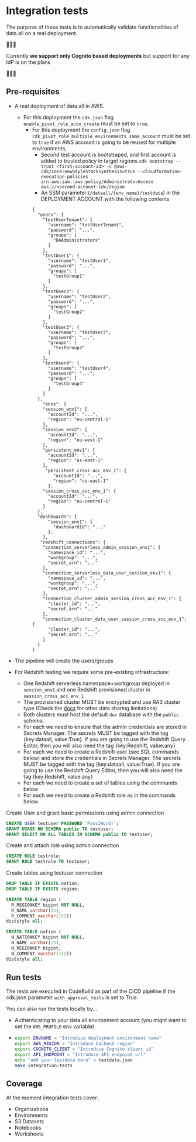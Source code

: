 # Integration tests

The purpose of these tests is to automatically validate functionalities of data.all on a real deployment.

🚨🚨🚨

Currently **we support only Cognito based deployments** but support for any IdP is on the plans

🚨🚨🚨

## Pre-requisites

- A real deployment of data.all in AWS. 
     - For this deployment the `cdk.json` flag `enable_pivot_role_auto_create` must be set to `true`.
       - For this deployment the `config.json` flag `cdk_pivot_role_multiple_environments_same_account` must be set to `true` if an AWS account is going to be reused for multiple environments,
         - Second test account is bootstraped, and first account is added to trusted policy in target regions
          ```cdk bootstrap --trust <first-account-id> -c @aws-cdk/core:newStyleStackSynthesis=true --cloudformation-execution-policies arn:aws:iam::aws:policy/AdministratorAccess aws://<second-account-id>/region```
         - An SSM parameter (`/dataall/{env_name}/testdata`) in the DEPLOYMENT ACCOUNT with the following contents
          ```
          {
            "users": {
              "testUserTenant": {
                "username": "testUserTenant",
                "password": "...",
                "groups": [
                  "DAAdministrators"
                ]
              },
              "testUser1": {
                "username": "testUser1",
                "password": "...",
                "groups": [
                  "testGroup1"
                ]
              },
              "testUser2": {
                "username": "testUser2",
                "password": "...",
                "groups": [
                  "testGroup2"
                ]
              },
              "testUser3": {
                "username": "testUser3",
                "password": "...",
                "groups": [
                  "testGroup3"
                ]
              },
              "testUser4": {
                "username": "testUser4",
                "password": "...",
                "groups": [
                  "testGroup4"
                ]
              }
            },
              "envs": {
              "session_env1": {
                "accountId": "...",
                "region": "eu-central-1"
              },
              "session_env2": {
                "accountId": "...",
                "region": "eu-west-1"
              },
              "persistent_env1": {
                "accountId": "...",
                "region": "us-east-1"
              },
               "persistent_cross_acc_env_1": {
                  "accountId": "...",
                  "region": "us-east-1"
                },
              "session_cross_acc_env_1": {
                "accountId": "...",
                "region": "eu-central-1"
              }
            },
            "dashboards": {
                "session_env1": {
                  "dashboardId": "..."
                },
              },
             "redshift_connections": {
              "connection_serverless_admin_session_env1": {
                "namespace_id": "...",
                "workgroup": "...",
                "secret_arn": "..."
              },
              "connection_serverless_data_user_session_env1": {
                "namespace_id": "...",
                "workgroup": "...",
                "secret_arn": "..."
              },
              "connection_cluster_admin_session_cross_acc_env_1": {
                "cluster_id": "...",
                "secret_arn": "..."
              },
              "connection_cluster_data_user_session_cross_acc_env_1": {
                "cluster_id": "...",
                "secret_arn": "..."
              }
            }
          }
          ```

- The pipeline will create the users/groups
- For Redshift testing we require some pre-existing infrastructure:
  - One Redshift serverless namespace+workgroup deployed in `session_env1` and one Redshift provisioned cluster in `session_cross_acc_env_1` 
  - The provisioned cluster MUST be encrypted and use RA3 cluster type (Check the [docs](https://docs.aws.amazon.com/redshift/latest/dg/datashare-overview.html) for other data sharing limitations)
  - Both clusters must host the default `dev` database with the `public` schema.
  - For each we need to ensure that the admin credentials are stored in Secrets Manager. The secrets MUST be tagged with the tag {key:dataall, value:True}. If you are going to use the Redshift Query Editor, then you will also need the tag {key:Redshift, value:any}
  - For each we need to create a Redshift user (see SQL commands below) and store the credentials in Secrets Manager. The secrets MUST be tagged with the tag {key:dataall, value:True}. If you are going to use the Redshift Query Editor, then you will also need the tag {key:Redshift, value:any}
  - For each we need to create a set of tables using the commands below
  - For each we need to create a Redshift role as in the commands below

Create User and grant basic permissions using admin connection
```sql
CREATE USER testuser PASSWORD 'Pass1Word!';
GRANT USAGE ON SCHEMA public TO testuser;
GRANT SELECT ON ALL TABLES IN SCHEMA public TO testuser;
```

Create and attach role using admin connection
```sql
CREATE ROLE testrole;
GRANT ROLE testrole TO testuser;
```

Create tables using testuser connection
```sql
DROP TABLE IF EXISTS nation;
DROP TABLE IF EXISTS region;

CREATE TABLE region (
  R_REGIONKEY bigint NOT NULL,
  R_NAME varchar(25),
  R_COMMENT varchar(152))
diststyle all;

CREATE TABLE nation (
  N_NATIONKEY bigint NOT NULL,
  N_NAME varchar(25),
  N_REGIONKEY bigint,
  N_COMMENT varchar(152))
diststyle all;
```

## Run tests

The tests are executed in CodeBuild as part of the CICD pipeline if the cdk.json parameter `with_approval_tests` is set
to True.

You can also run the tests locally by...

* Authenticating to your data.all environment account (you might want to set the `AWS_PROFILE` env variable)

* ```bash
  export ENVNAME = "Introduce deployment environment name"
  export AWS_REGION = "Introduce backend region"
  export COGNITO_CLIENT = "Introduce Cognito client id"
  export API_ENDPOINT = "Introduce API endpoint url"
  echo "add your testdata here" > testdata.json 
  make integration-tests
  ```

## Coverage

At the moment integration tests cover:
- Organizations
- Environments
- S3 Datasets
- Notebooks
- Worksheets